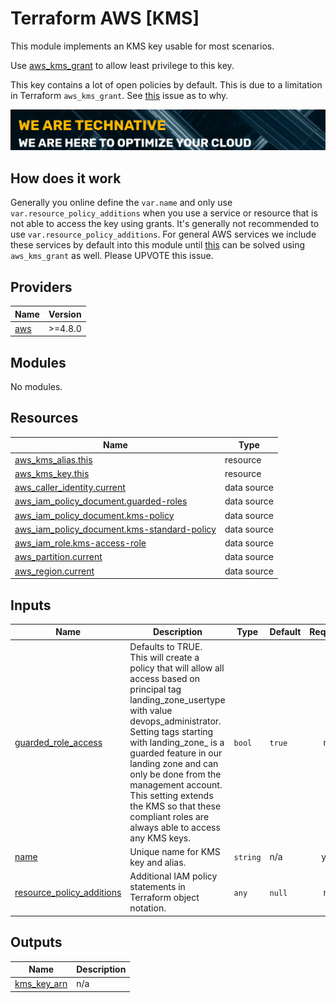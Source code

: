 # Terraform AWS [KMS]

This module implements an KMS key usable for most scenarios.

Use [aws_kms_grant](https://registry.terraform.io/providers/hashicorp/aws/latest/docs/resources/kms_grant) to allow least privilege to this key.

This key contains a lot of open policies by default. This is due to a limitation in Terraform `aws_kms_grant`. See [this](https://github.com/hashicorp/terraform-provider-aws/issues/13994) issue as to why.

[![](we-are-technative.png)](https://www.technative.nl)

## How does it work

Generally you online define the `var.name` and only use `var.resource_policy_additions` when you use a service or resource that is not able to access the key using grants. It's generally not recommended to use `var.resource_policy_additions`. For general AWS services we include these services by default into this module until [this](https://github.com/hashicorp/terraform-provider-aws/issues/13994) can be solved using `aws_kms_grant` as well. Please UPVOTE this issue.

<!-- BEGIN_TF_DOCS -->
## Providers

| Name | Version |
|------|---------|
| <a name="provider_aws"></a> [aws](#provider\_aws) | >=4.8.0 |

## Modules

No modules.

## Resources

| Name | Type |
|------|------|
| [aws_kms_alias.this](https://registry.terraform.io/providers/hashicorp/aws/latest/docs/resources/kms_alias) | resource |
| [aws_kms_key.this](https://registry.terraform.io/providers/hashicorp/aws/latest/docs/resources/kms_key) | resource |
| [aws_caller_identity.current](https://registry.terraform.io/providers/hashicorp/aws/latest/docs/data-sources/caller_identity) | data source |
| [aws_iam_policy_document.guarded-roles](https://registry.terraform.io/providers/hashicorp/aws/latest/docs/data-sources/iam_policy_document) | data source |
| [aws_iam_policy_document.kms-policy](https://registry.terraform.io/providers/hashicorp/aws/latest/docs/data-sources/iam_policy_document) | data source |
| [aws_iam_policy_document.kms-standard-policy](https://registry.terraform.io/providers/hashicorp/aws/latest/docs/data-sources/iam_policy_document) | data source |
| [aws_iam_role.kms-access-role](https://registry.terraform.io/providers/hashicorp/aws/latest/docs/data-sources/iam_role) | data source |
| [aws_partition.current](https://registry.terraform.io/providers/hashicorp/aws/latest/docs/data-sources/partition) | data source |
| [aws_region.current](https://registry.terraform.io/providers/hashicorp/aws/latest/docs/data-sources/region) | data source |

## Inputs

| Name | Description | Type | Default | Required |
|------|-------------|------|---------|:--------:|
| <a name="input_guarded_role_access"></a> [guarded\_role\_access](#input\_guarded\_role\_access) | Defaults to TRUE.<br>This will create a policy that will allow all access based on principal tag landing\_zone\_usertype with value devops\_administrator.<br>Setting tags starting with landing\_zone\_ is a guarded feature in our landing zone and can only be done from the management account.<br>This setting extends the KMS so that these compliant roles are always able to access any KMS keys. | `bool` | `true` | no |
| <a name="input_name"></a> [name](#input\_name) | Unique name for KMS key and alias. | `string` | n/a | yes |
| <a name="input_resource_policy_additions"></a> [resource\_policy\_additions](#input\_resource\_policy\_additions) | Additional IAM policy statements in Terraform object notation. | `any` | `null` | no |

## Outputs

| Name | Description |
|------|-------------|
| <a name="output_kms_key_arn"></a> [kms\_key\_arn](#output\_kms\_key\_arn) | n/a |
<!-- END_TF_DOCS -->
